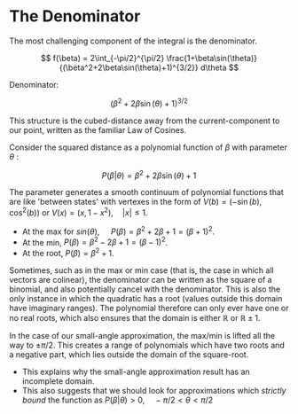 # The Denominator

The most challenging component of the integral is the denominator.

$$
f(\beta) = 2\int_{-\pi/2}^{\pi/2} \frac{1+\beta\sin(\theta)}{(\beta^2+2\beta\sin(\theta)+1)^{3/2}} d\theta
$$

Denominator: 

$$
(\beta^2+2\beta\sin(\theta)+1)^{3/2}
$$

This structure is the cubed-distance away from the current-component to our point, written as the familiar Law of Cosines.

Consider the squared distance as a polynomial function of $`\beta`$ with parameter $`\theta`$ :

$$
P(\beta | \theta)=\beta^2+2\beta\sin(\theta)+1
$$

 The parameter generates a smooth continuum of polynomial functions that are like 'between states' with vertexes in the form of $`V(b) = (-\sin(b),\cos^2(b))`$ or $`V(x) = (x,1-x^2), \quad |x|\leq 1`$.
- At the max for $`sin(\theta)`$, $`\quad P(\beta)=\beta^2+2\beta+1=(\beta+1)^2`$.
- At the min, $`P(\beta)=\beta^2-2\beta+1=(\beta-1)^2`$.
- At the root, $`P(\beta)=\beta^2+1`$.

Sometimes, such as in the max or min case (that is, the case in which all vectors are colinear), the denominator can be written as the square of a binomial, and also potentially cancel with the denominator.
This is also the only instance in which the quadratic has a root (values outside this domain have imaginary ranges). The polynomial therefore can only ever have one or no real roots, which also ensures that the domain is either $`\mathbb{R}`$ or $`\mathbb{R} \pm {1}`$.

In the case of our small-angle approximation, the max/min is lifted all the way to $`\pm\pi/2`$. This creates a range of polynomials which have two roots and a negative part, which lies outside the domain of the square-root.
- This explains why the small-angle approximation result has an incomplete domain.
- This also suggests that we should look for approximations which *strictly bound* the function as $`P(\beta | \theta)>0, \quad -\pi/2<\theta<\pi/2`$
